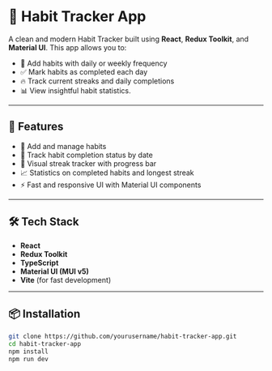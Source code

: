 # 🧠 Habit Tracker App

A clean and modern Habit Tracker built using **React**, **Redux Toolkit**, and **Material UI**. This app allows you to:

- 📌 Add habits with daily or weekly frequency
- ✅ Mark habits as completed each day
- 🔥 Track current streaks and daily completions
- 📊 View insightful habit statistics.

---

## 🚀 Features

- 📝 Add and manage habits
- 📅 Track habit completion status by date
- 🎯 Visual streak tracker with progress bar
- 📈 Statistics on completed habits and longest streak
- ⚡ Fast and responsive UI with Material UI components

---

## 🛠️ Tech Stack

- **React**
- **Redux Toolkit**
- **TypeScript**
- **Material UI (MUI v5)**
- **Vite** (for fast development)

---

## 📦 Installation

```bash
git clone https://github.com/yourusername/habit-tracker-app.git
cd habit-tracker-app
npm install
npm run dev

